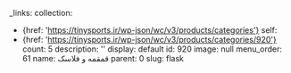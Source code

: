 _links:
  collection:
  - {href: 'https://tinysports.ir/wp-json/wc/v3/products/categories'}
  self:
  - {href: 'https://tinysports.ir/wp-json/wc/v3/products/categories/920'}
count: 5
description: ''
display: default
id: 920
image: null
menu_order: 61
name: قمقمه و فلاسک
parent: 0
slug: flask
